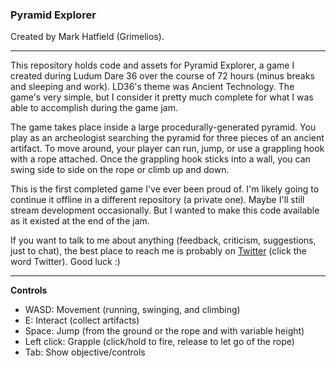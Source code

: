 ### Pyramid Explorer ###

Created by Mark Hatfield (Grimelios).

* * *

This repository holds code and assets for Pyramid Explorer, a game I created during Ludum Dare 36 over the course of 72 hours (minus breaks and sleeping and work). LD36's theme was Ancient Technology. The game's very simple, but I consider it pretty much complete for what I was able to accomplish during the game jam.

The game takes place inside a large procedurally-generated pyramid. You play as an archeologist searching the pyramid for three pieces of an ancient artifact. To move around, your player can run, jump, or use a grappling hook with a rope attached. Once the grappling hook sticks into a wall, you can swing side to side on the rope or climb up and down.

This is the first completed game I've ever been proud of. I'm likely going to continue it offline in a different repository (a private one). Maybe I'll still stream development occasionally. But I wanted to make this code available as it existed at the end of the jam.

If you want to talk to me about anything (feedback, criticism, suggestions, just to chat), the best place to reach me is probably on [Twitter](https://twitter.com/Grimelios) (click the word Twitter). Good luck :)

* * *

**Controls**

+ WASD: Movement (running, swinging, and climbing)
+ E: Interact (collect artifacts)
+ Space: Jump (from the ground or the rope and with variable height)
+ Left click: Grapple (click/hold to fire, release to let go of the rope)
+ Tab: Show objective/controls